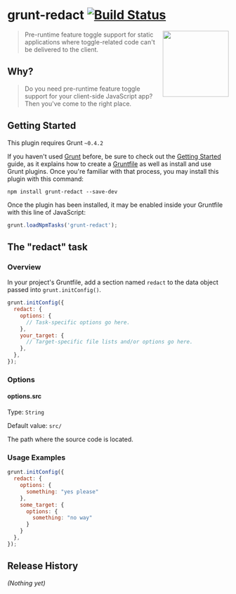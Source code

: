 # grunt-redact [![Build Status](https://travis-ci.org/carlosaml/grunt-redact.png?branch=master)](https://travis-ci.org/carlosaml/grunt-redact)

<img align="right" height="150" src="http://carlosaml.github.io/grunt-redact.png">

> 
> Pre-runtime feature toggle support for static applications where toggle-related code can't be delivered to the client.
> 

## Why?

> Do you need pre-runtime feature toggle support for your client-side JavaScript app? Then you've come to the right place.

## Getting Started
This plugin requires Grunt `~0.4.2`

If you haven't used [Grunt](http://gruntjs.com/) before, be sure to check out the [Getting Started](http://gruntjs.com/getting-started) guide, as it explains how to create a [Gruntfile](http://gruntjs.com/sample-gruntfile) as well as install and use Grunt plugins. Once you're familiar with that process, you may install this plugin with this command:

```shell
npm install grunt-redact --save-dev
```

Once the plugin has been installed, it may be enabled inside your Gruntfile with this line of JavaScript:

```js
grunt.loadNpmTasks('grunt-redact');
```

## The "redact" task

### Overview
In your project's Gruntfile, add a section named `redact` to the data object passed into `grunt.initConfig()`.

```js
grunt.initConfig({
  redact: {
    options: {
      // Task-specific options go here.
    },
    your_target: {
      // Target-specific file lists and/or options go here.
    },
  },
});
```

### Options

#### options.src

Type: `String`

Default value: `src/`

The path where the source code is located.

### Usage Examples

```js
grunt.initConfig({
  redact: {
    options: {
      something: "yes please"
    },
    some_target: {
      options: {
        something: "no way"
      }
    }
  },
});
```

## Release History
_(Nothing yet)_
